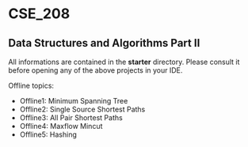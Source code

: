 # CSE_208
## Data Structures and Algorithms Part II
All informations are contained in the **starter** directory. Please consult it before opening any of the above projects in your IDE.

Offline topics:
- Offline1: Minimum Spanning Tree
- Offline2: Single Source Shortest Paths
- Offline3: All Pair Shortest Paths
- Offline4: Maxflow Mincut
- Offline5: Hashing
